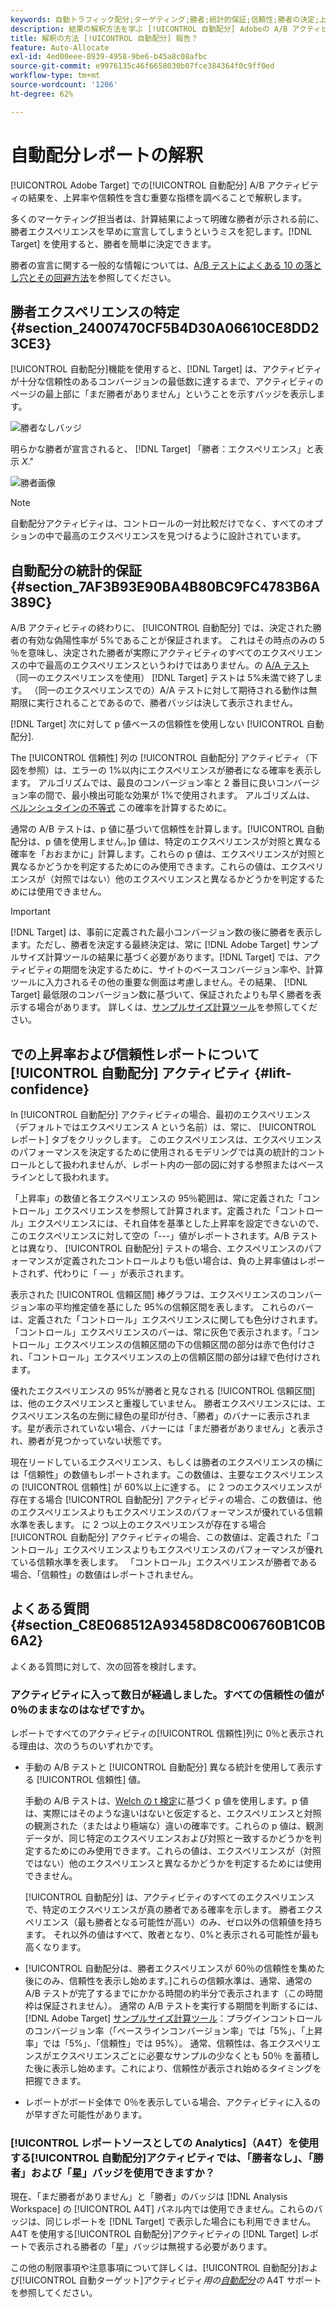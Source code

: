 ```yaml
---
keywords: 自動トラフィック配分;ターゲティング;勝者;統計的保証;信頼性;勝者の決定;上昇率;信頼性;デフォルト;デフォルトエクスペリエンス;自動配分;自動配分
description: 結果の解釈方法を学ぶ [!UICONTROL 自動配分] Adobeの A/B アクティビティ [!DNL Target] 上昇率や信頼性を含む重要な指標を調べることで
title: 解釈の方法 [!UICONTROL 自動配分] 報告？
feature: Auto-Allocate
exl-id: 4ed00eee-8939-4958-9be6-b45a8c08afbc
source-git-commit: e9976135c46f6658030b07fce384364f0c9ff0ed
workflow-type: tm+mt
source-wordcount: '1206'
ht-degree: 62%

---
```


# 自動配分レポートの解釈

[!UICONTROL Adobe Target] での[!UICONTROL 自動配分] A/B アクティビティの結果を、上昇率や信頼性を含む重要な指標を調べることで解釈します。

多くのマーケティング担当者は、計算結果によって明確な勝者が示される前に、勝者エクスペリエンスを早めに宣言してしまうというミスを犯します。[!DNL Target] を使用すると、勝者を簡単に決定できます。

勝者の宣言に関する一般的な情報については、[A/B テストによくある 10 の落とし穴とその回避方法](/help/main/c-activities/t-test-ab/common-ab-testing-pitfalls.md)を参照してください。

## 勝者エクスペリエンスの特定 {#section_24007470CF5B4D30A06610CE8DD23CE3}

[!UICONTROL 自動配分]機能を使用すると、[!DNL Target] は、アクティビティが十分な信頼性のあるコンバージョンの最低数に達するまで、アクティビティのページの最上部に「まだ勝者がありません」ということを示すバッジを表示します。

![勝者なしバッジ](/help/main/c-activities/automated-traffic-allocation/assets/no-winner.png)

明らかな勝者が宣言されると、 [!DNL Target] 「勝者：エクスペリエンス」と表示 *X*.&quot;

![勝者画像](assets/winner.png)

>[!NOTE]
>
>自動配分アクティビティは、コントロールの一対比較だけでなく、すべてのオプションの中で最高のエクスペリエンスを見つけるように設計されています。

## 自動配分の統計的保証 {#section_7AF3B93E90BA4B80BC9FC4783B6A389C}

A/B アクティビティの終わりに、 [!UICONTROL 自動配分] では、決定された勝者の有効な偽陽性率が 5%であることが保証されます。 これはその時点のみの 5 ％を意味し、決定された勝者が実際にアクティビティのすべてのエクスペリエンスの中で最高のエクスペリエンスというわけではありません。の [A/A テスト](/help/main/c-activities/t-test-ab/aa-testing.md) （同一のエクスペリエンスを使用） [!DNL Target] テストは 5%未満で終了します。 （同一のエクスペリエンスでの）A/A テストに対して期待される動作は無期限に実行されることであるので、勝者バッジは決して表示されません。

[!DNL Target] 次に対して p 値ベースの信頼性を使用しない [!UICONTROL 自動配分].

The [!UICONTROL 信頼性] 列の [!UICONTROL 自動配分] アクティビティ（下図を参照）は、エラーの 1%以内にエクスペリエンスが勝者になる確率を表示します。 アルゴリズムでは、最良のコンバージョン率と 2 番目に良いコンバージョン率の間で、最小検出可能な効果が 1%で使用されます。 アルゴリズムは、 [ベルンシュタインの不等式](https://en.wikipedia.org/wiki/Bernstein_inequalities_%28probability_theory%29) この確率を計算するために。

通常の A/B テストは、p 値に基づいて信頼性を計算します。[!UICONTROL 自動配分は、p 値を使用しません。]p 値は、特定のエクスペリエンスが対照と異なる確率を「おおまかに」計算します。これらの p 値は、エクスペリエンスが対照と異なるかどうかを判定するためにのみ使用できます。これらの値は、エクスペリエンスが（対照ではない）他のエクスペリエンスと異なるかどうかを判定するためには使用できません。

>[!IMPORTANT]
>
>[!DNL Target] は、事前に定義された最小コンバージョン数の後に勝者を表示します。ただし、勝者を決定する最終決定は、常に [!DNL Adobe Target] サンプルサイズ計算ツールの結果に基づく必要があります。[!DNL Target] では、アクティビティの期間を決定するために、サイトのベースコンバージョン率や、計算ツールに入力されるその他の重要な側面は考慮しません。その結果、 [!DNL Target] 最低限のコンバージョン数に基づいて、保証されたよりも早く勝者を表示する場合があります。 詳しくは、[サンプルサイズ計算ツール](/help/main/c-activities/t-test-ab/sample-size-determination.md#section_6B8725BD704C4AFE939EF2A6B6E834E6)を参照してください。

## での上昇率および信頼性レポートについて [!UICONTROL 自動配分] アクティビティ {#lift-confidence}

In [!UICONTROL 自動配分] アクティビティの場合、最初のエクスペリエンス（デフォルトではエクスペリエンス A という名前）は、常に、 [!UICONTROL レポート] タブをクリックします。 このエクスペリエンスは、エクスペリエンスのパフォーマンスを決定するために使用されるモデリングでは真の統計的コントロールとして扱われませんが、レポート内の一部の図に対する参照またはベースラインとして扱われます。

「上昇率」の数値と各エクスペリエンスの 95％範囲は、常に定義された「コントロール」エクスペリエンスを参照して計算されます。定義された「コントロール」エクスペリエンスには、それ自体を基準とした上昇率を設定できないので、このエクスペリエンスに対して空の「---」値がレポートされます。A/B テストとは異なり、 [!UICONTROL 自動配分] テストの場合、エクスペリエンスのパフォーマンスが定義されたコントロールよりも低い場合は、負の上昇率値はレポートされず、代わりに「 — 」が表示されます。

表示された [!UICONTROL 信頼区間] 棒グラフは、エクスペリエンスのコンバージョン率の平均推定値を基にした 95%の信頼区間を表します。 これらのバーは、定義された「コントロール」エクスペリエンスに関しても色分けされます。 「コントロール」エクスペリエンスのバーは、常に灰色で表示されます。「コントロール」エクスペリエンスの信頼区間の下の信頼区間の部分は赤で色付けされ、「コントロール」エクスペリエンスの上の信頼区間の部分は緑で色付けされます。

優れたエクスペリエンスの 95%が勝者と見なされる [!UICONTROL 信頼区間] は、他のエクスペリエンスと重複していません。 勝者エクスペリエンスには、エクスペリエンス名の左側に緑色の星印が付き、「勝者」のバナーに表示されます。星が表示されていない場合、バナーには「まだ勝者がありません」と表示され、勝者が見つかっていない状態です。

現在リードしているエクスペリエンス、もしくは勝者のエクスペリエンスの横には「信頼性」の数値もレポートされます。この数値は、主要なエクスペリエンスの [!UICONTROL 信頼性] が 60%以上に達する。 に 2 つのエクスペリエンスが存在する場合 [!UICONTROL 自動配分] アクティビティの場合、この数値は、他のエクスペリエンスよりもエクスペリエンスのパフォーマンスが優れている信頼水準を表します。 に 2 つ以上のエクスペリエンスが存在する場合 [!UICONTROL 自動配分] アクティビティの場合、この数値は、定義された「コントロール」エクスペリエンスよりもエクスペリエンスのパフォーマンスが優れている信頼水準を表します。 「コントロール」エクスペリエンスが勝者である場合、「信頼性」の数値はレポートされません。

## よくある質問 {#section_C8E068512A93458D8C006760B1C0B6A2}

よくある質問に対して、次の回答を検討します。

### アクティビティに入って数日が経過しました。すべての信頼性の値が 0％のままなのはなぜですか。

レポートですべてのアクティビティの[!UICONTROL 信頼性]列に 0％と表示される理由は、次のうちのいずれかです。

* 手動の A/B テストと [!UICONTROL 自動配分] 異なる統計を使用して表示する [!UICONTROL 信頼性] 値。

  手動の A/B テストは、[Welch の t 検定](https://en.wikipedia.org/wiki/Welch%27s_t-test)に基づく p 値を使用します。p 値は、実際にはそのような違いはないと仮定すると、エクスペリエンスと対照の観測された（またはより極端な）違いの確率です。これらの p 値は、観測データが、同じ特定のエクスペリエンスおよび対照と一致するかどうかを判定するためにのみ使用できます。これらの値は、エクスペリエンスが（対照ではない）他のエクスペリエンスと異なるかどうかを判定するためには使用できません。

  [!UICONTROL 自動配分] は、アクティビティのすべてのエクスペリエンスで、特定のエクスペリエンスが真の勝者である確率を示します。 勝者エクスペリエンス（最も勝者となる可能性が高い）のみ、ゼロ以外の信頼値を持ちます。 それ以外の値はすべて、敗者となり、0%と表示される可能性が最も高くなります。

* [!UICONTROL 自動配分は、勝者エクスペリエンスが 60％の信頼性を集めた後にのみ、信頼性を表示し始めます。]これらの信頼水準は、通常、通常の A/B テストが完了するまでにかかる時間の約半分で表示されます（この時間枠は保証されません）。 通常の A/B テストを実行する期間を判断するには、 [!DNL Adobe Target] [サンプルサイズ計算ツール](/help/main/c-activities/t-test-ab/sample-size-determination.md#section_6B8725BD704C4AFE939EF2A6B6E834E6)：プラグインコントロールのコンバージョン率（「ベースラインコンバージョン率」では「5%」、「上昇率」では「5%」、「信頼性」では 95%）。 通常、信頼性は、各エクスペリエンスがエクスペリエンスごとに必要なサンプルの少なくとも 50％ を蓄積した後に表示し始めます。これにより、信頼性が表示され始めるタイミングを把握できます。

* レポートがボード全体で 0％を表示している場合、アクティビティに入るのが早すぎた可能性があります。

### [!UICONTROL レポートソースとしての Analytics]（A4T）を使用する[!UICONTROL 自動配分]アクティビティでは、「勝者なし」、「勝者」および「星」バッジを使用できますか？

現在、「まだ勝者がありません」と「勝者」のバッジは [!DNL Analysis Workspace] の [!UICONTROL A4T] パネル内では使用できません。これらのバッジは、同じレポートを [!DNL Target] で表示した場合にも利用できません。A4T を使用する[!UICONTROL 自動配分]アクティビティの [!DNL Target] レポートで表示される勝者の「星」バッジは無視する必要があります。

この他の制限事項や注意事項について詳しくは、[!UICONTROL 自動配分]および[!UICONTROL 自動ターゲット]アクティビティ&#x200B;*用の[自動配分](/help/main/c-integrating-target-with-mac/a4t/a4t-at-aa.md#aa)の* A4T サポートを参照してください。


